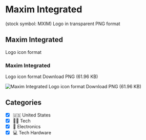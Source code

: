# Maxim Integrated
 (stock symbol: MXIM) Logo in transparent PNG format

## Maxim Integrated
 Logo icon format

### Maxim Integrated
 Logo icon format Download PNG (61.96 KB)

![Maxim Integrated
 Logo icon format Download PNG (61.96 KB)](/img/orig/MXIM-9d7fb8b1.png)



## Categories
- [x] 🇺🇸 United States
- [x] 👩‍💻 Tech
- [x] 🔌 Electronics
- [x] 💻 Tech Hardware
